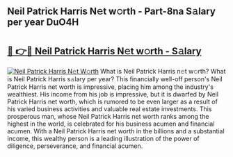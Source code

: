 ## Neil Patrick Harris N𝚎t w𝚘rth - Part-8na S𝚊lary per year DuO4H

# <h2><a href="http://gc05gl.nevu.top/?p=Neil+Patrick+Harris">🔗 👉🔴 Neil Patrick Harris N𝚎t w𝚘rth - S𝚊lary</a></h2>

[![Neil Patrick Harris N𝚎t W𝚘rth](https://i.imgur.com/Oavwk0R.jpeg)](http://gc05gl.nevu.top/?p=Neil+Patrick+Harris)
What is Neil Patrick Harris n𝚎t w𝚘rth? What is Neil Patrick Harris s𝚊lary per year?
This financially well-off person's Neil Patrick Harris net worth is impressive, placing him among the industry's wealthiest. His income from his job is impressive, but it is dwarfed by Neil Patrick Harris net worth, which is rumored to be even larger as a result of his varied business activities and valuable real estate investments. This prosperous man, whose Neil Patrick Harris net worth ranks among the highest in the world, is celebrated for his business acumen and financial acumen. With a Neil Patrick Harris net worth in the billions and a substantial income, this wealthy person is a leading illustration of the power of diligence, perseverance, and financial acumen.
